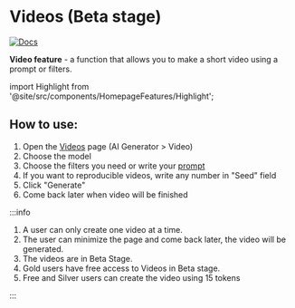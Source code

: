 # Videos (Beta stage)

[![Docs](http://img.youtube.com/vi/zVbTdQ7mXu0/0.jpg)](http://www.youtube.com/watch?v=zVbTdQ7mXu0)

**Video feature** - a function that allows you to make a short video using a prompt or filters.

import Highlight from '@site/src/components/HomepageFeatures/Highlight';

## <Highlight>How to use:</Highlight>

1. Open the [Videos](https://pornx.ai/create) page (AI Generator > Video)
2. Choose the model
3. Choose the filters you need or write your [prompt](https://pornx.ai/create)
4. If you want to reproducible videos, write any number in "Seed" field
5. Click "Generate"
6. Come back later when video will be finished

:::info

1. A user can only create one video at a time.
2. The user can minimize the page and come back later, the video will be generated.
3. The videos are in Beta Stage.
4. Gold users have free access to Videos in Beta stage.
5. Free and Silver users can create the video using 15 tokens

:::
